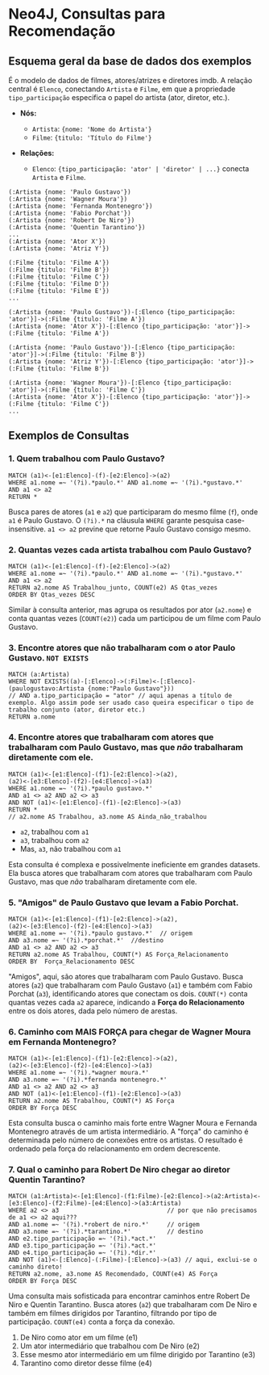 # Neo4J, Consultas para Recomendação

## Esquema geral da base de dados dos exemplos

É o modelo de dados de filmes, atores/atrizes e diretores imdb.  A relação central é `Elenco`, conectando `Artista` e `Filme`, em que a propriedade `tipo_participação`  especifica o papel do artista (ator, diretor, etc.).

* **Nós:**
    * `Artista`:  `{nome: 'Nome do Artista'}`
    * `Filme`: `{titulo: 'Título do Filme'}`

* **Relações:**
    * `Elenco`: `{tipo_participação: 'ator' | 'diretor' | ...}`  conecta `Artista` e `Filme`.

```
(:Artista {nome: 'Paulo Gustavo'})
(:Artista {nome: 'Wagner Moura'})
(:Artista {nome: 'Fernanda Montenegro'})
(:Artista {nome: 'Fabio Porchat'})
(:Artista {nome: 'Robert De Niro'})
(:Artista {nome: 'Quentin Tarantino'})
...
(:Artista {nome: 'Ator X'})
(:Artista {nome: 'Atriz Y'})

(:Filme {titulo: 'Filme A'})
(:Filme {titulo: 'Filme B'})
(:Filme {titulo: 'Filme C'})
(:Filme {titulo: 'Filme D'})
(:Filme {titulo: 'Filme E'})
...

(:Artista {nome: 'Paulo Gustavo'})-[:Elenco {tipo_participação: 'ator'}]->(:Filme {titulo: 'Filme A'})
(:Artista {nome: 'Ator X'})-[:Elenco {tipo_participação: 'ator'}]->(:Filme {titulo: 'Filme A'})

(:Artista {nome: 'Paulo Gustavo'})-[:Elenco {tipo_participação: 'ator'}]->(:Filme {titulo: 'Filme B'})
(:Artista {nome: 'Atriz Y'})-[:Elenco {tipo_participação: 'ator'}]->(:Filme {titulo: 'Filme B'})

(:Artista {nome: 'Wagner Moura'})-[:Elenco {tipo_participação: 'ator'}]->(:Filme {titulo: 'Filme C'})
(:Artista {nome: 'Ator X'})-[:Elenco {tipo_participação: 'ator'}]->(:Filme {titulo: 'Filme C'})
...

```

## Exemplos de Consultas

### **1. Quem trabalhou com Paulo Gustavo?**

```cypher
MATCH (a1)<-[e1:Elenco]-(f)-[e2:Elenco]->(a2)
WHERE a1.nome =~ '(?i).*paulo.*' AND a1.nome =~ '(?i).*gustavo.*'
AND a1 <> a2
RETURN *
```
Busca pares de atores (`a1` e `a2`) que participaram do mesmo filme (`f`), onde `a1` é Paulo Gustavo.  O `(?i).*` na cláusula `WHERE` garante pesquisa case-insensitive. `a1 <> a2` previne que retorne Paulo Gustavo consigo mesmo.

### **2. Quantas vezes cada artista trabalhou com Paulo Gustavo?**

```cypher
MATCH (a1)<-[e1:Elenco]-(f)-[e2:Elenco]->(a2)
WHERE a1.nome =~ '(?i).*paulo.*' AND a1.nome =~ '(?i).*gustavo.*'
AND a1 <> a2
RETURN a2.nome AS Trabalhou_junto, COUNT(e2) AS Qtas_vezes
ORDER BY Qtas_vezes DESC
```

Similar à consulta anterior, mas agrupa os resultados por ator (`a2.nome`) e conta quantas vezes (`COUNT(e2)`) cada um participou de um filme com Paulo Gustavo.


### **3. Encontre atores que não trabalharam com o ator Paulo Gustavo. `NOT EXISTS`**

```cypher
MATCH (a:Artista)
WHERE NOT EXISTS((a)-[:Elenco]->(:Filme)<-[:Elenco]-(paulogustavo:Artista {nome:"Paulo Gustavo"}))
// AND a.tipo_participação = "ator" // aqui apenas a título de exemplo. Algo assim pode ser usado caso queira especificar o tipo de trabalho conjunto (ator, diretor etc.)
RETURN a.nome
```

### **4. Encontre atores que trabalharam com atores que trabalharam com Paulo Gustavo, mas que *não* trabalharam diretamente com ele.**

```cypher
MATCH (a1)<-[e1:Elenco]-(f1)-[e2:Elenco]->(a2),
(a2)<-[e3:Elenco]-(f2)-[e4:Elenco]->(a3)
WHERE a1.nome =~ '(?i).*paulo gustavo.*' 
AND a1 <> a2 AND a2 <> a3
AND NOT (a1)<-[e1:Elenco]-(f1)-[e2:Elenco]->(a3)
RETURN *
// a2.nome AS Trabalhou, a3.nome AS Ainda_não_trabalhou
```

* `a2`, trabalhou com `a1`
* `a3`, trabalhou com `a2`
* Mas, `a3`, não trabalhou com `a1`

Esta consulta é complexa e possivelmente ineficiente em grandes datasets. Ela busca atores que trabalharam com atores que trabalharam com Paulo Gustavo, mas que *não* trabalharam diretamente com ele. 

### **5. "Amigos" de Paulo Gustavo que levam a Fabio Porchat.**

```cypher
MATCH (a1)<-[e1:Elenco]-(f1)-[e2:Elenco]->(a2),
(a2)<-[e3:Elenco]-(f2)-[e4:Elenco]->(a3)
WHERE a1.nome =~ '(?i).*paulo gustavo.*'  // origem
AND a3.nome =~ '(?i).*porchat.*'  //destino
AND a1 <> a2 AND a2 <> a3
RETURN a2.nome AS Trabalhou, COUNT(*) AS Força_Relacionamento
ORDER BY  Força_Relacionamento DESC
```

"Amigos", aqui, são atores que trabalharam com Paulo Gustavo. Busca atores (`a2`) que trabalharam com Paulo Gustavo (`a1`) e também com Fabio Porchat (`a3`), identificando atores que conectam os dois. `COUNT(*)` conta quantas vezes cada `a2` aparece, indicando a **Força do Relacionamento** entre os dois atores, dada pelo número de arestas.

### **6. Caminho com MAIS FORÇA para chegar de Wagner Moura em Fernanda Montenegro?**

```cypher
MATCH (a1)<-[e1:Elenco]-(f1)-[e2:Elenco]->(a2),
(a2)<-[e3:Elenco]-(f2)-[e4:Elenco]->(a3)
WHERE a1.nome =~ '(?i).*wagner moura.*' 
AND a3.nome =~ '(?i).*fernanda montenegro.*'
AND a1 <> a2 AND a2 <> a3
AND NOT (a1)<-[e1:Elenco]-(f1)-[e2:Elenco]->(a3)
RETURN a2.nome AS Trabalhou, COUNT(*) AS Força
ORDER BY Força DESC
```

Esta consulta busca o caminho mais forte entre Wagner Moura e Fernanda Montenegro através de um artista intermediário. A "força" do caminho é determinada pelo número de conexões entre os artistas. O resultado é ordenado pela força do relacionamento em ordem decrescente.

### **7. Qual o caminho para Robert De Niro chegar ao diretor Quentin Tarantino?**

```cypher
MATCH (a1:Artista)<-[e1:Elenco]-(f1:Filme)-[e2:Elenco]->(a2:Artista)<-[e3:Elenco]-(f2:Filme)-[e4:Elenco]->(a3:Artista)
WHERE a2 <> a3                              // por que não precisamos de a1 <> a2 aqui???
AND a1.nome =~ '(?i).*robert de niro.*'     // origem  
AND a3.nome =~ '(?i).*tarantino.*'          // destino
AND e2.tipo_participação =~ '(?i).*act.*'
AND e3.tipo_participação =~ '(?i).*act.*'
AND e4.tipo_participação =~ '(?i).*dir.*'
AND NOT (a1)<-[:Elenco]-(:Filme)-[:Elenco]->(a3) // aqui, exclui-se o caminho direto!
RETURN a2.nome, a3.nome AS Recomendado, COUNT(e4) AS Força
ORDER BY Força DESC
```

Uma consulta mais sofisticada para encontrar caminhos entre Robert De Niro e Quentin Tarantino.  Busca atores (`a2`) que trabalharam com De Niro e também em filmes dirigidos por Tarantino, filtrando por tipo de participação. `COUNT(e4)` conta a força da conexão.

1. De Niro como ator em um filme (e1)
2. Um ator intermediário que trabalhou com De Niro (e2)
3. Esse mesmo ator intermediário em um filme dirigido por Tarantino (e3)
4. Tarantino como diretor desse filme (e4)



